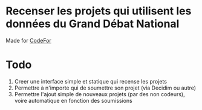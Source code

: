# Recenser les projets qui utilisent les données du Grand Débat National
Made for [CodeFor](https://codefor.fr)

# Todo
1. Creer une interface simple et statique qui recense les projets
2. Permettre à n'importe qui de soumettre son projet (via Decidim ou autre)
3. Permettre l'ajout simple de nouveaux projets (par des non codeurs), voire automatique en fonction des soumissions
